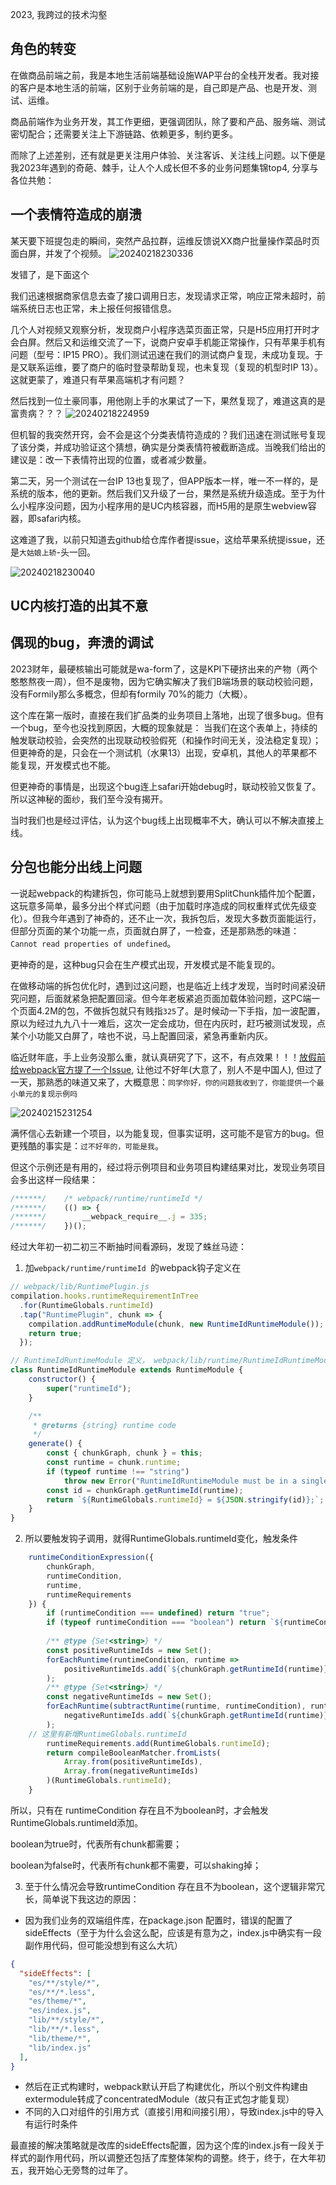 2023, 我跨过的技术沟壑

## 角色的转变

在做商品前端之前，我是本地生活前端基础设施WAP平台的全栈开发者。我对接的客户是本地生活的前端，区别于业务前端的是，自己即是产品、也是开发、测试、运维。

商品前端作为业务开发，其工作更细，更强调团队，除了要和产品、服务端、测试密切配合；还需要关注上下游链路、依赖更多，制约更多。

而除了上述差别，还有就是更关注用户体验、关注客诉、关注线上问题。以下便是我2023年遇到的奇葩、棘手，让人个人成长但不多的业务问题集锦top4, 分享与各位共勉：

## 一个表情符造成的崩溃
某天要下班提包走的瞬间，突然产品拉群，运维反馈说XX商户批量操作菜品时页面白屏，并发了个视频。
![20240218230336](http://www.gaoxiaotu.cn/uploads/allimg/130915/1-130915231100.gif)

发错了，是下面这个


我们迅速根据商家信息去查了接口调用日志，发现请求正常，响应正常未超时，前端系统日志也正常，未上报任何报错信息。

几个人对视频又观察分析，发现商户小程序选菜页面正常，只是H5应用打开时才会白屏。然后又和运维交流了一下，说商户安卓手机能正常操作，只有苹果手机有问题（型号：IP15 PRO）。我们测试迅速在我们的测试商户复现，未成功复现。于是又联系运维，要了商户的临时登录帮助复现，也未复现（复现的机型时IP 13）。这就更蒙了，难道只有苹果高端机才有问题？

然后找到一位土豪同事，用他刚上手的水果试了一下，果然复现了，难道这真的是富贵病？？？
![20240218224959](https://doddle.oss-cn-beijing.aliyuncs.com/oldNotes/20240218224959.png)


但机智的我突然开窍，会不会是这个分类表情符造成的？我们迅速在测试账号复现了该分类，并成功验证这个猜想，确实是分类表情符被截断造成。当晚我们给出的建议是：改一下表情符出现的位置，或者减少数量。

第二天，另一个测试在一台IP 13也复现了，但APP版本一样，唯一不一样的，是系统的版本，他的更新。然后我们又升级了一台，果然是系统升级造成。至于为什么小程序没问题，因为小程序用的是UC内核容器，而H5用的是原生webview容器，即safari内核。

这难道了我，以前只知道去github给仓库作者提issue，这给苹果系统提issue，还是`大姑娘上轿`-头一回。

![20240218230040](https://doddle.oss-cn-beijing.aliyuncs.com/oldNotes/20240218230040.png)


## UC内核打造的出其不意  

## 偶现的bug，奔溃的调试

2023财年，最硬核输出可能就是wa-form了，这是KPI下硬挤出来的产物（两个憨憨熬夜一周），但不是废物，因为它确实解决了我们B端场景的联动校验问题，没有Formily那么多概念，但却有formily 70%的能力（大概）。

这个库在第一版时，直接在我们扩品类的业务项目上落地，出现了很多bug。但有一个bug，至今也没找到原因，大概的现象就是：
当我们在这个表单上，持续的触发联动校验，会突然的出现联动校验假死（和操作时间无关，没法稳定复现）；但更神奇的是，只会在一个测试机（水果13）出现，安卓机，其他人的苹果都不能复现，开发模式也不能。

但更神奇的事情是，出现这个bug连上safari开始debug时，联动校验又恢复了。所以这神秘的面纱，我们至今没有揭开。

当时我们也是经过评估，认为这个bug线上出现概率不大，确认可以不解决直接上线。



## 分包也能分出线上问题

一说起webpack的构建拆包，你可能马上就想到要用SplitChunk插件加个配置，这玩意多简单，最多分出个样式问题（由于加载时序造成的同权重样式优先级变化）。但我今年遇到了神奇的，还不止一次，我拆包后，发现大多数页面能运行，但部分页面的某个功能一点，页面就白屏了，一检查，还是那熟悉的味道：`Cannot read properties of undefined`。

更神奇的是，这种bug只会在生产模式出现，开发模式是不能复现的。

在做移动端的拆包优化时，遇到过这问题，也是临近上线才发现，当时时间紧没研究问题，后面就紧急把配置回滚。但今年老板紧追页面加载体验问题，这PC端一个页面4.2M的包，不做拆包就只有贱指`325`了。是时候动一下手指，加一波配置，原以为经过九九八十一难后，这次一定会成功，但在内灰时，赶巧被测试发现，点某个小功能又白屏了，啥也不说，马上配置回滚，紧急再重新内灰。

临近财年底，手上业务没那么重，就认真研究了下，这不，有点效果！！！[放假前给webpack官方提了一个Issue](https://github.com/webpack/webpack/discussions/18054), 让他过不好年(大意了，别人不是中国人), 但过了一天，那熟悉的味道又来了，大概意思：`同学你好，你的问题我收到了，你能提供一个最小单元的复现示例吗`

![20240215231254](https://doddle.oss-cn-beijing.aliyuncs.com/oldNotes/20240215231254.png)

满怀信心去新建一个项目，以为能复现，但事实证明，这可能不是官方的bug。但更残酷的事实是：`过不好年的，可能是我`。

但这个示例还是有用的，经过将示例项目和业务项目构建结果对比，发现业务项目会多出这样一段结果：
```js
/******/ 	/* webpack/runtime/runtimeId */
/******/ 	(() => {
/******/ 		__webpack_require__.j = 335;
/******/ 	})();
```

经过大年初一初二初三不断抽时间看源码，发现了蛛丝马迹：
1. 加`webpack/runtime/runtimeId `的webpack钩子定义在
```js
// webpack/lib/RuntimePlugin.js
compilation.hooks.runtimeRequirementInTree
  .for(RuntimeGlobals.runtimeId)
  .tap("RuntimePlugin", chunk => {
    compilation.addRuntimeModule(chunk, new RuntimeIdRuntimeModule());
    return true;
  });

// RuntimeIdRuntimeModule 定义， webpack/lib/runtime/RuntimeIdRuntimeModule.js
class RuntimeIdRuntimeModule extends RuntimeModule {
	constructor() {
		super("runtimeId");
	}

	/**
	 * @returns {string} runtime code
	 */
	generate() {
		const { chunkGraph, chunk } = this;
		const runtime = chunk.runtime;
		if (typeof runtime !== "string")
			throw new Error("RuntimeIdRuntimeModule must be in a single runtime");
		const id = chunkGraph.getRuntimeId(runtime);
		return `${RuntimeGlobals.runtimeId} = ${JSON.stringify(id)};`;
	}
}
```

2. 所以要触发钩子调用，就得RuntimeGlobals.runtimeId变化，触发条件
```js
	runtimeConditionExpression({
		chunkGraph,
		runtimeCondition,
		runtime,
		runtimeRequirements
	}) {
		if (runtimeCondition === undefined) return "true";
		if (typeof runtimeCondition === "boolean") return `${runtimeCondition}`;
		
		/** @type {Set<string>} */
		const positiveRuntimeIds = new Set();
		forEachRuntime(runtimeCondition, runtime =>
			positiveRuntimeIds.add(`${chunkGraph.getRuntimeId(runtime)}`)
		);
		/** @type {Set<string>} */
		const negativeRuntimeIds = new Set();
		forEachRuntime(subtractRuntime(runtime, runtimeCondition), runtime =>
			negativeRuntimeIds.add(`${chunkGraph.getRuntimeId(runtime)}`)
		);
    // 这里有新增RuntimeGlobals.runtimeId 
		runtimeRequirements.add(RuntimeGlobals.runtimeId);
		return compileBooleanMatcher.fromLists(
			Array.from(positiveRuntimeIds),
			Array.from(negativeRuntimeIds)
		)(RuntimeGlobals.runtimeId);
	}
```
所以，只有在 runtimeCondition 存在且不为boolean时，才会触发RuntimeGlobals.runtimeId添加。

boolean为true时，代表所有chunk都需要；

boolean为false时，代表所有chunk都不需要，可以shaking掉；

3. 至于什么情况会导致runtimeCondition 存在且不为boolean，这个逻辑非常冗长，简单说下我这边的原因：
- 因为我们业务的双端组件库，在package.json 配置时，错误的配置了sideEffects（至于为什么会这么配，应该是有意为之，index.js中确实有一段副作用代码，但可能没想到有这么大坑）
```json
{
  "sideEffects": [
    "es/**/style/*",
    "es/**/*.less",
    "es/theme/*",
    "es/index.js",
    "lib/**/style/*",
    "lib/**/*.less",
    "lib/theme/*",
    "lib/index.js"
  ],
}
```
- 然后在正式构建时，webpack默认开启了构建优化，所以个别文件构建由extermodule转成了concentratedModule（故只有正式包才能复现）
- 不同的入口对组件的引用方式（直接引用和间接引用），导致index.js中的导入有运行时条件

最直接的解决策略就是改库的sideEffects配置，因为这个库的index.js有一段关于样式的副作用代码，所以调整还包括了库整体架构的调整。终于，终于，在大年初五，我开始心无旁骛的过年了。




